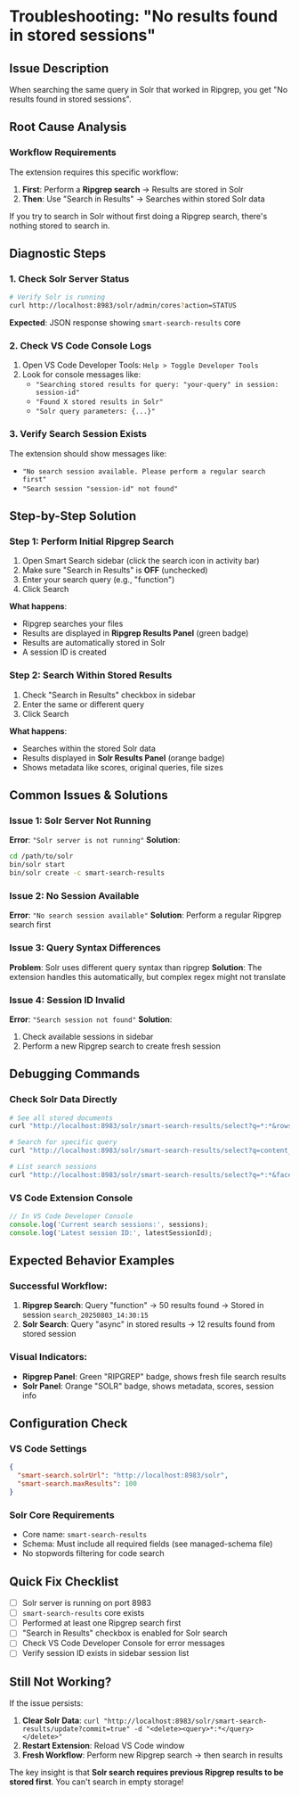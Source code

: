 # Troubleshooting: "No results found in stored sessions"

## Issue Description
When searching the same query in Solr that worked in Ripgrep, you get "No results found in stored sessions".

## Root Cause Analysis

### Workflow Requirements
The extension requires this specific workflow:
1. **First**: Perform a **Ripgrep search** → Results are stored in Solr
2. **Then**: Use "Search in Results" → Searches within stored Solr data

If you try to search in Solr without first doing a Ripgrep search, there's nothing stored to search in.

## Diagnostic Steps

### 1. Check Solr Server Status
```bash
# Verify Solr is running
curl http://localhost:8983/solr/admin/cores?action=STATUS
```

**Expected**: JSON response showing `smart-search-results` core

### 2. Check VS Code Console Logs
1. Open VS Code Developer Tools: `Help > Toggle Developer Tools`
2. Look for console messages like:
   - `"Searching stored results for query: "your-query" in session: session-id"`
   - `"Found X stored results in Solr"`
   - `"Solr query parameters: {...}"`

### 3. Verify Search Session Exists
The extension should show messages like:
- `"No search session available. Please perform a regular search first"`
- `"Search session "session-id" not found"`

## Step-by-Step Solution

### Step 1: Perform Initial Ripgrep Search
1. Open Smart Search sidebar (click the search icon in activity bar)
2. Make sure "Search in Results" is **OFF** (unchecked)
3. Enter your search query (e.g., "function")
4. Click Search

**What happens**: 
- Ripgrep searches your files
- Results are displayed in **Ripgrep Results Panel** (green badge)
- Results are automatically stored in Solr
- A session ID is created

### Step 2: Search Within Stored Results
1. Check "Search in Results" checkbox in sidebar
2. Enter the same or different query
3. Click Search

**What happens**:
- Searches within the stored Solr data
- Results displayed in **Solr Results Panel** (orange badge)
- Shows metadata like scores, original queries, file sizes

## Common Issues & Solutions

### Issue 1: Solr Server Not Running
**Error**: `"Solr server is not running"`
**Solution**: 
```bash
cd /path/to/solr
bin/solr start
bin/solr create -c smart-search-results
```

### Issue 2: No Session Available
**Error**: `"No search session available"`
**Solution**: Perform a regular Ripgrep search first

### Issue 3: Query Syntax Differences
**Problem**: Solr uses different query syntax than ripgrep
**Solution**: The extension handles this automatically, but complex regex might not translate

### Issue 4: Session ID Invalid
**Error**: `"Search session not found"`
**Solution**: 
1. Check available sessions in sidebar
2. Perform a new Ripgrep search to create fresh session

## Debugging Commands

### Check Solr Data Directly
```bash
# See all stored documents
curl "http://localhost:8983/solr/smart-search-results/select?q=*:*&rows=5&wt=json"

# Search for specific query
curl "http://localhost:8983/solr/smart-search-results/select?q=content_all:function&wt=json"

# List search sessions
curl "http://localhost:8983/solr/smart-search-results/select?q=*:*&facet=true&facet.field=search_session_id&rows=0&wt=json"
```

### VS Code Extension Console
```javascript
// In VS Code Developer Console
console.log('Current search sessions:', sessions);
console.log('Latest session ID:', latestSessionId);
```

## Expected Behavior Examples

### Successful Workflow:
1. **Ripgrep Search**: Query "function" → 50 results found → Stored in session `search_20250803_14:30:15`
2. **Solr Search**: Query "async" in stored results → 12 results found from stored session

### Visual Indicators:
- **Ripgrep Panel**: Green "RIPGREP" badge, shows fresh file search results
- **Solr Panel**: Orange "SOLR" badge, shows metadata, scores, session info

## Configuration Check

### VS Code Settings
```json
{
  "smart-search.solrUrl": "http://localhost:8983/solr",
  "smart-search.maxResults": 100
}
```

### Solr Core Requirements
- Core name: `smart-search-results`
- Schema: Must include all required fields (see managed-schema file)
- No stopwords filtering for code search

## Quick Fix Checklist

- [ ] Solr server is running on port 8983
- [ ] `smart-search-results` core exists
- [ ] Performed at least one Ripgrep search first
- [ ] "Search in Results" checkbox is enabled for Solr search
- [ ] Check VS Code Developer Console for error messages
- [ ] Verify session ID exists in sidebar session list

## Still Not Working?

If the issue persists:
1. **Clear Solr Data**: `curl "http://localhost:8983/solr/smart-search-results/update?commit=true" -d "<delete><query>*:*</query></delete>"`
2. **Restart Extension**: Reload VS Code window
3. **Fresh Workflow**: Perform new Ripgrep search → then search in results

The key insight is that **Solr search requires previous Ripgrep results to be stored first**. You can't search in empty storage!
